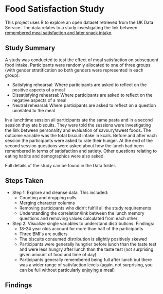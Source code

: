 # Food Satisfaction Study
This project uses R to explore an open dataset retrieved from the UK Data Service. 
The data relates to a study investigating the link between [remembered meal satisfaction and later snack intake](https://reshare.ukdataservice.ac.uk/853370/).

## Study Summary
A study was conducted to test the effect of meal satisfaction on subsequent food intake. Participants were randomly allocated to one of three groups (with gender stratification so both genders were represented in each group):
- Satisfying rehearsal: Where participants are asked to reflect on the positive aspects of a meal
- Dissatisfying rehearsal: Where participants are asked to reflect on the negative aspects of a meal
- Neutral rehearsal: Where participants are asked to reflect on a question unrelated to the meal

In a lunchtime session all participants ate the same pasta and in a second session they ate biscuits. They were told the sessions were investigating the link between
personality and evaluation of savoury/sweet foods. The outcome variable was the total biscuit intake in kcals. Before and after each session the participants were asked to rate their hunger. At the end of the second session questions were asked about how the lunch had been remembered in terms of satisfaction and satiety. Other questions relating to eating habits and demographics were also asked. 

Full details of the study can be found in the Data folder. 

## Steps Taken
- Step 1: Explore and cleanse data. This included:
  -   Counting and dropping nulls
  -   Merging character columns
  -   Removing participants who didn't fulfill all the study requirements
  -   Understanding the correlation/link between the lunch memory questions and removing values calculated from each other
- Step 2: Visualize single variables to understand distributions. Findings:
  - 18-24 year olds account for more than half of the participants
  - Three BMI's are outliers
  - The biscuits consumed distribution is slightly positively skewed
  - Participants were generally hungrier before lunch than the taste test and were less hungry after lunch than the taste test (not surprising given amount of food and time of day)
  - Participants generally remembered being full after lunch but there was a wider range of satisfaction levels (again, not surprising, you can be full without particularly enjoying a meal)

## Findings

